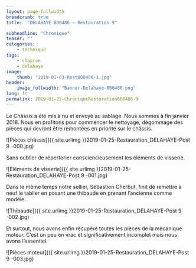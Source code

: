 ```yaml
---
layout: page-fullwidth
breadcrumb: true
title:  "DELAHAYE 800486 – Restauration 9"

subheadline: "Chronique" 
teaser: ""
categories:
    - technique
tags:
    - chapron
    - delahaye
image:
    thumb: "2019-01-03-Rest800486-1.jpg"
header:
    image_fullwidth: "Banner-Delahaye-800486.png"
lang: fr
permalink: 2019-01-25-ChroniqueRestoration800486-9
---
```

Le Châssis a été mis à nu et envoyé au sablage. Nous sommes à fin janvier 2018.
Nous en profitons pour commencer le nettoyage, dégommage des pièces qui devront être remontées en priorité sur le châssis.

![Pièces châssis]({{ site.urlimg }}2019-01-25-Restauration_DELAHAYE-Post 9 -000.jpg)


Sans oublier de répertorier consciencieusement les éléments de visserie.

![Eléments de visserie]({{ site.urlimg }}2019-01-25-Restauration_DELAHAYE-Post 9 -001.jpg)


Dans le même temps notre sellier, Sébastien Cherbut, finit de remettre à neuf le tablier en posant une thibaude en prenant l’ancienne comme modèle.

![Thibaude]({{ site.urlimg }}2019-01-25-Restauration_DELAHAYE-Post 9 -002.jpg)


Et surtout, nous avons enfin récupéré toutes les pièces de la mécanique moteur. C’est un peu en vrac et significativement incomplet mais nous avons l’essentiel.

![Pièces moteur]({{ site.urlimg }}2019-01-25-Restauration_DELAHAYE-Post 9 -003.jpg)